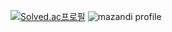 [![Solved.ac프로필](http://mazassumnida.wtf/api/v2/generate_badge?boj=gwanwoopa)](https://solved.ac/gwanwoopa)                        ![mazandi profile](http://mazandi.herokuapp.com/api?handle=gwanwoopa&theme=dark)

<!--
**CH2MI/CH2MI** is a ✨ _special_ ✨ repository because its `README.md` (this file) appears on your GitHub profile.

Here are some ideas to get you started:

- 🔭 I’m currently working on ...
- 🌱 I’m currently learning ...
- 👯 I’m looking to collaborate on ...
- 🤔 I’m looking for help with ...
- 💬 Ask me about ...
- 📫 How to reach me: ...
- 😄 Pronouns: ...
- ⚡ Fun fact: ...
-->
